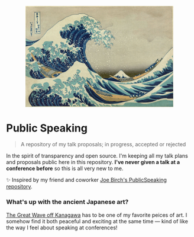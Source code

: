 <p align="center">
  <img align="middle" src="./images/great_wave_off_kanagawa.jpg" width="400" />
</p>

# Public Speaking
> A repository of my talk proposals; in progress, accepted or rejected

In the spirit of transparency and open source. I'm keeping all my talk plans and proposals public here in this repository. **I've never given a talk at a conference before** so this is all very new to me.

✨ Inspired by my friend and coworker [Joe Birch's PublicSpeaking repository](https://github.com/hitherejoe/PublicSpeaking).

### What's up with the ancient Japanese art?

<a href="https://en.wikipedia.org/wiki/The_Great_Wave_off_Kanagawa">The Great Wave off Kanagawa</a> has to be one of my favorite peices of art. I somehow find it both peaceful and exciting at the same time — kind of like the way I feel about speaking at conferences!
